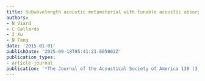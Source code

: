 ```yaml
---
title: Subwavelength acoustic metamaterial with tunable acoustic absorption
authors:
- N Viard
- C Gallardo
- J Xu
- N Fang
date: '2015-01-01'
publishDate: '2025-09-18T05:41:21.605002Z'
publication_types:
- article-journal
publication: '*The Journal of the Acoustical Society of America 138 (3_Supplement)*'
---
```

